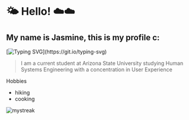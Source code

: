 # 🌤️ Hello! ☁️☁️
## My name is Jasmine, this is my profile c:
[![Typing SVG](https://readme-typing-svg.demolab.com?font=Noto+Sans&weight=500&size=45&pause=800&color=F7ED74&vCenter=true&width=450&lines=Hello+!+C%3A;welcome+to+my+page+!)](https://git.io/typing-svg)
>I am a current student at Arizona State University studying Human Systems Engineering with a concentration in User Experience

Hobbies
- hiking
- cooking

<img src="https://github-readme-streak-stats.herokuapp.com/?user=jndupree&theme=white-dark" alt="mystreak"/>



 <!--
**jndupree/jndupree** is a ✨ _special_ ✨ repository because its `README.md` (this file) appears on your GitHub profile.

Here are some ideas to get you started:

- 🔭 I’m currently working on ...
- 🌱 I’m currently learning ...
- 👯 I’m looking to collaborate on ...
- 🤔 I’m looking for help with ...
- 💬 Ask me about ...
- 📫 How to reach me: ...
- 😄 Pronouns: ...
- ⚡ Fun fact: ...
-->
